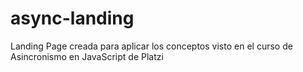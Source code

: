 # async-landing
Landing Page creada para aplicar los conceptos visto en el curso de Asincronismo en JavaScript de Platzi
